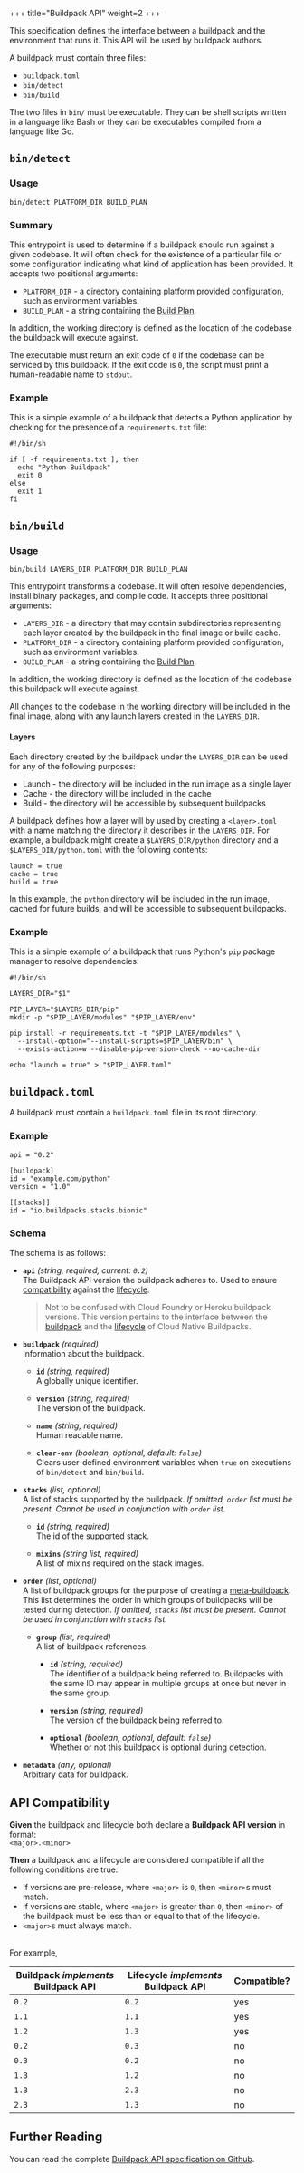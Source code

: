 +++
title="Buildpack API"
weight=2
+++

This specification defines the interface between a buildpack and the environment that runs it.
This API will be used by buildpack authors.

A buildpack must contain three files:

* `buildpack.toml`
* `bin/detect`
* `bin/build`

The two files in `bin/` must be executable. They can be shell scripts written in a language like Bash or they
can be executables compiled from a language like Go.

## `bin/detect`

### Usage

```
bin/detect PLATFORM_DIR BUILD_PLAN
```

### Summary

This entrypoint is used to determine if a buildpack should
run against a given codebase. It will often check for the existence of a particular
file or some configuration indicating what kind of application has been provided.
It accepts two positional arguments:

* `PLATFORM_DIR` - a directory containing platform provided configuration, such as environment variables.
* `BUILD_PLAN` - a string containing the [Build Plan](https://github.com/buildpacks/spec/blob/master/buildpack.md#buildpack-plan-toml).

In addition, the working directory is defined as the location of the codebase
the buildpack will execute against.

The executable must return an exit code of `0` if the codebase can be serviced by this buildpack. If the exit code is `0`, the script must print a human-readable name to `stdout`.

### Example

This is a simple example of a buildpack that detects a Python application by
checking for the presence of a `requirements.txt` file:

```
#!/bin/sh

if [ -f requirements.txt ]; then
  echo "Python Buildpack"
  exit 0
else
  exit 1
fi
```

## `bin/build`

### Usage

```
bin/build LAYERS_DIR PLATFORM_DIR BUILD_PLAN
```

This entrypoint transforms a codebase.
It will often resolve dependencies, install binary packages, and compile code.
It accepts three positional arguments:

* `LAYERS_DIR` - a directory that may contain subdirectories representing each layer created by the buildpack in the final image or build cache.
* `PLATFORM_DIR` - a directory containing platform provided configuration, such as environment variables.
* `BUILD_PLAN` - a string containing the [Build Plan](https://github.com/buildpacks/spec/blob/master/buildpack.md#buildpack-plan-toml).

In addition, the working directory is defined as the location of the codebase
this buildpack will execute against.

All changes to the codebase in the working directory will be included in the final
image, along with any launch layers created in the `LAYERS_DIR`.

#### Layers

Each directory created by the buildpack under the `LAYERS_DIR` can be used for any
of the following purposes:

* Launch - the directory will be included in the run image as a single layer
* Cache - the directory will be included in the cache
* Build - the directory will be accessible by subsequent buildpacks

A buildpack defines how a layer will by used by creating a `<layer>.toml` with
a name matching the directory it describes in the `LAYERS_DIR`. For example, a
buildpack might create a `$LAYERS_DIR/python` directory and a `$LAYERS_DIR/python.toml`
with the following contents:

```
launch = true
cache = true
build = true
```

In this example, the `python` directory will be included in the run image,
cached for future builds, and will be accessible to subsequent buildpacks.

### Example

This is a simple example of a buildpack that runs Python's `pip` package manager
to resolve dependencies:

```
#!/bin/sh

LAYERS_DIR="$1"

PIP_LAYER="$LAYERS_DIR/pip"
mkdir -p "$PIP_LAYER/modules" "$PIP_LAYER/env"

pip install -r requirements.txt -t "$PIP_LAYER/modules" \
  --install-option="--install-scripts=$PIP_LAYER/bin" \
  --exists-action=w --disable-pip-version-check --no-cache-dir

echo "launch = true" > "$PIP_LAYER.toml"
```

## `buildpack.toml`

A buildpack must contain a `buildpack.toml` file in its root directory.


### Example

```
api = "0.2"

[buildpack]
id = "example.com/python"
version = "1.0"

[[stacks]]
id = "io.buildpacks.stacks.bionic"
```

### Schema

The schema is as follows:
   
- **`api`** _(string, required, current: `0.2`)_\
    The Buildpack API version the buildpack adheres to. Used to ensure [compatibility](#api-compatibility) against
    the [lifecycle][lifecycle].

    > Not to be confused with Cloud Foundry or Heroku buildpack versions. This version pertains to the interface
    > between the [buildpack][buildpack] and the [lifecycle][lifecycle] of Cloud Native Buildpacks.

- **`buildpack`** _(required)_\
    Information about the buildpack.

    - **`id`** _(string, required)_\
    A globally unique identifier.

    - **`version`** _(string, required)_\
    The version of the buildpack.
    
    - **`name`** _(string, required)_\
    Human readable name.

    - **`clear-env`** _(boolean, optional, default: `false`)_\
    Clears user-defined environment variables when `true` on executions of `bin/detect` and `bin/build`.

- **`stacks`** _(list, optional)_\
    A list of stacks supported by the buildpack.
    _If omitted, `order` list must be present. Cannot be used in conjunction with `order` list._

    - **`id`** _(string, required)_\
    The id of the supported stack.

    - **`mixins`** _(string list, required)_\
    A list of mixins required on the stack images.

- **`order`** _(list, optional)_\
  A list of buildpack groups for the purpose of creating a [meta-buildpack][meta-buildpack]. This list determines the
  order in which groups of buildpacks will be tested during detection. _If omitted, `stacks` list must be present.
  Cannot be used in conjunction with `stacks` list._
  
    - **`group`** _(list, required)_\
    A list of buildpack references.

        - **`id`** _(string, required)_\
          The identifier of a buildpack being referred to.
          Buildpacks with the same ID may appear in multiple groups at once but never in the same group.

        - **`version`** _(string, required)_\
          The version of the buildpack being referred to.
    
        - **`optional`** _(boolean, optional, default: `false`)_\
          Whether or not this buildpack is optional during detection.
 
- **`metadata`** _(any, optional)_\
    Arbitrary data for buildpack.
 

## API Compatibility

**Given** the buildpack and lifecycle both declare a **Buildpack API version** in format:\
`<major>.<minor>`

**Then** a buildpack and a lifecycle are considered compatible if all the following conditions are true:

- If versions are pre-release, where `<major>` is `0`, then `<minor>`s must match.
- If versions are stable, where `<major>` is greater than `0`, then `<minor>` of the buildpack must be less than 
or equal to that of the lifecycle.
- `<major>`s must always match.

<br />
For example,

| Buildpack _implements_ Buildpack API | Lifecycle _implements_ Buildpack API | Compatible?
| --- | --- | ---
| `0.2` | `0.2` | <span class="text-success">yes</span>
| `1.1` | `1.1` | <span class="text-success">yes</span>
| `1.2` | `1.3` | <span class="text-success">yes</span>
| `0.2` | `0.3` | <span class="text-muted">no</span>
| `0.3` | `0.2` | <span class="text-muted">no</span>
| `1.3` | `1.2` | <span class="text-muted">no</span>
| `1.3` | `2.3` | <span class="text-muted">no</span>
| `2.3` | `1.3` | <span class="text-muted">no</span>

 
## Further Reading

You can read the complete [Buildpack API specification on Github](https://github.com/buildpacks/spec/blob/master/buildpack.md).

[buildpack]: /docs/concepts/components/buildpack/
[lifecycle]: /docs/concepts/components/lifecycle/
[meta-buildpack]: /docs/concepts/components/buildpack/#meta-buildpack